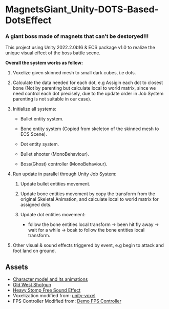 # MagnetsGiant_Unity-DOTS-Based-DotsEffect
### A giant boss made of magnets that can't be destoryed!!!
This project using Unity 2022.2.0b16 & ECS package v1.0 to realize the unique visual effect of the boss battle scene.

**Overall the system works as follow:**
1. Voxelize given skinned mesh to small dark cubes, i.e dots.

2. Calculate the data needed for each dot, e.g Assigin each dot to closest bone (Not by parenting but calculate local to world matrix, since we need control each dot precisely, due to the update order in Job System parenting is not suitable in our case).

3. Initialize all systems:
    - Bullet entity system.

    - Bone entity system (Copied from skeleton of the skinned mesh to ECS Scene).

    - Dot entity system.

    - Bullet shooter (MonoBehaviour).

    - Boss(Ghost) controller (MonoBehaviour).

4. Run update in parallel through Unity Job System:
    1. Update bullet entities movement.
    
    2. Update bone entities movement by copy the transform from the original Skeletal Animation, and calculate local to world matrix for assigned dots.

    3. Update dot entities movement: 

        - follow the bone entities local transform -> been hit fly away -> wait for a while -> bcak to follow the bone entities local transform.

5. Other visual & sound effects triggered by event, e.g begin to attack and foot land on ground.

## Assets
- [Character model and its animations](https://www.mixamo.com/)
- [Old West Shotgun](https://sketchfab.com/3d-models/old-west-shotgun-bd3ca4e9d3ce473a85c9f6630cee27c5)
- [Heavy Stomp   Free Sound Effect](https://www.youtube.com/watch?v=7gVxObDQI5Y)
- Voxelization modified from: [unity-voxel](https://github.com/mattatz/unity-voxel)
- FPS Controller Modified from: [Demo FPS Controller](https://sharpcoderblog.com/blog/unity-3d-fps-controller)